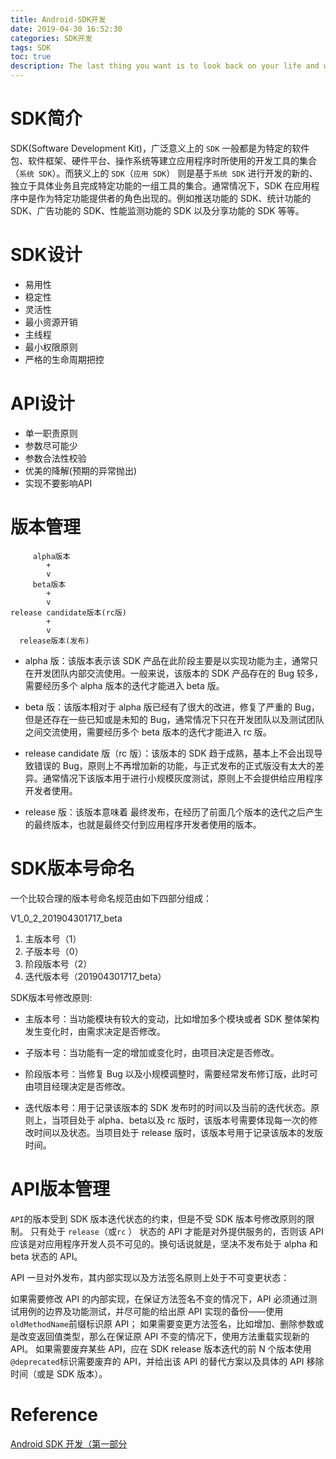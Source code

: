 ```yaml
---
title: Android-SDK开发
date: 2019-04-30 16:52:30
categories: SDK开发
tags: SDK
toc: true
description: The last thing you want is to look back on your life and wonder if only.
---
```


# SDK简介

SDK(Software Development Kit)，广泛意义上的 `SDK` 一般都是为特定的软件包、软件框架、硬件平台、操作系统等建立应用程序时所使用的开发工具的集合（`系统 SDK`）。而狭义上的 `SDK`（`应用 SDK`） 则是基于`系统 SDK` 进行开发的新的、独立于具体业务且完成特定功能的一组工具的集合。通常情况下，SDK 在应用程序中是作为特定功能提供者的角色出现的。例如推送功能的 SDK、统计功能的 SDK、广告功能的 SDK、性能监测功能的 SDK 以及分享功能的 SDK 等等。

# SDK设计

- 易用性
- 稳定性
- 灵活性
- 最小资源开销
- 主线程
- 最小权限原则
- 严格的生命周期把控

# API设计

- 单一职责原则
- 参数尽可能少
- 参数合法性校验
- 优美的降解(预期的异常抛出)
- 实现不要影响API

# 版本管理

```shell
     alpha版本
        +
        v
     beta版本
        +
        v
release candidate版本(rc版)
        +
        v
  release版本(发布)
```

- alpha 版：该版本表示该 SDK 产品在此阶段主要是以实现功能为主，通常只在开发团队内部交流使用。一般来说，该版本的 SDK 产品存在的 Bug 较多，需要经历多个 alpha 版本的迭代才能进入 beta 版。

- beta 版：该版本相对于 alpha 版已经有了很大的改进，修复了严重的 Bug，但是还存在一些已知或是未知的 Bug，通常情况下只在开发团队以及测试团队之间交流使用，需要经历多个 beta 版本的迭代才能进入 rc 版。

- release candidate 版（rc 版）：该版本的 SDK 趋于成熟，基本上不会出现导致错误的 Bug，原则上不再增加新的功能，与正式发布的正式版没有太大的差异。通常情况下该版本用于进行小规模灰度测试，原则上不会提供给应用程序开发者使用。

- release 版：该版本意味着 最终发布，在经历了前面几个版本的迭代之后产生的最终版本，也就是最终交付到应用程序开发者使用的版本。

# SDK版本号命名

一个比较合理的版本号命名规范由如下四部分组成：

V1_0_2_201904301717_beta

1. 主版本号（1）
2. 子版本号（0）
3. 阶段版本号（2）
4. 迭代版本号（201904301717_beta）

SDK版本号修改原则:

- 主版本号：当功能模块有较大的变动，比如增加多个模块或者 SDK 整体架构发生变化时，由需求决定是否修改。

- 子版本号：当功能有一定的增加或变化时，由项目决定是否修改。

- 阶段版本号：当修复 Bug 以及小规模调整时，需要经常发布修订版，此时可由项目经理决定是否修改。

- 迭代版本号：用于记录该版本的 SDK 发布时的时间以及当前的迭代状态。原则上，当项目处于 alpha、beta以及 rc 版时，该版本号需要体现每一次的修改时间以及状态。当项目处于 release 版时，该版本号用于记录该版本的发版时间。

# API版本管理

`API`的版本受到 SDK 版本迭代状态的约束，但是不受 SDK 版本号修改原则的限制。
只有处于 `release`（或`rc` ） 状态的  API 才能是对外提供服务的，否则该 API 应该是对应用程序开发人员不可见的。换句话说就是，坚决不发布处于 alpha 和 beta 状态的 API。

API 一旦对外发布，其内部实现以及方法签名原则上处于不可变更状态：

如果需要修改 API 的内部实现，在保证方法签名不变的情况下，API 必须通过测试用例的边界及功能测试，并尽可能的给出原 API 实现的备份——使用`oldMethodName`前缀标识原 API；
如果需要变更方法签名，比如增加、删除参数或是改变返回值类型，那么在保证原 API 不变的情况下，使用方法重载实现新的 API。
如果需要废弃某些 API，应在 SDK release 版本迭代的前 N 个版本使用` @deprecated `标识需要废弃的 API，并给出该 API 的替代方案以及具体的 API 移除时间（或是 SDK 版本）。

# Reference

[Android SDK 开发（第一部分](https://www.jianshu.com/p/28becca53726)